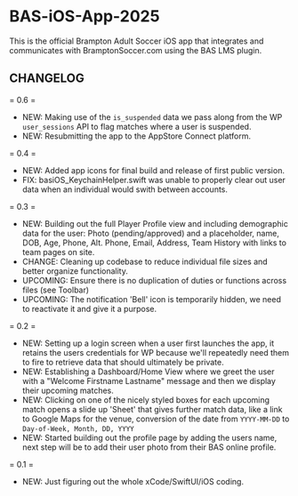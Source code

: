 # BAS-iOS-App-2025
This is the official Brampton Adult Soccer iOS app that integrates and communicates with BramptonSoccer.com using the BAS LMS plugin.


## CHANGELOG

 = 0.6 =
 * NEW: Making use of the `is_suspended` data we pass along from the WP `user_sessions` API to flag matches where a user is suspended.
 * NEW: Resubmitting the app to the AppStore Connect platform.

 = 0.4 =
 * NEW: Added app icons for final build and release of first public version.
 * FIX: basiOS_KeychainHelper.swift was unable to properly clear out user data when an individual would swith between accounts.

 = 0.3 =
 * NEW: Building out the full Player Profile view and including demographic data for the user: Photo (pending/approved) and a placeholder, name, DOB, Age, Phone, Alt. Phone, Email, Address, Team History with links to team pages on site.
 * CHANGE: Cleaning up codebase to reduce individual file sizes and better organize functionality.
 * UPCOMING: Ensure there is no duplication of duties or functions across files (see Toolbar)
 * UPCOMING: The notification 'Bell' icon is temporarily hidden, we need to reactivate it and give it a purpose.

 = 0.2 =
 * NEW: Setting up a login screen when a user first launches the app, it retains the users credentials for WP because we'll repeatedly need them to fire to retrieve data that should ultimately be private.
 * NEW: Establishing a Dashboard/Home View where we greet the user with a "Welcome Firstname Lastname" message and then we display their upcoming matches.
 * NEW: Clicking on one of the nicely styled boxes for each upcoming match opens a slide up 'Sheet' that gives further match data, like a link to Google Maps for the venue, conversion of the date from `YYYY-MM-DD` to `Day-of-Week, Month, DD, YYYY`
 * NEW: Started building out the profile page by adding the users name, next step will be to add their user photo from their BAS online profile.

 = 0.1 =
 * NEW: Just figuring out the whole xCode/SwiftUI/iOS coding.